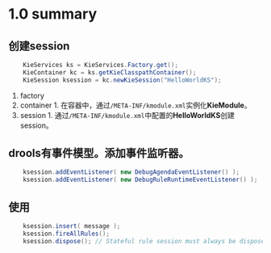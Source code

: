 # 1.0 summary

<!-- create time: 2015-06-11 16:48:13  -->

<!-- This file is created from $MARBOO_HOME/.media/starts/default.md
本文件由 $MARBOO_HOME/.media/starts/default.md 复制而来 -->

## 创建session

```java
	KieServices ks = KieServices.Factory.get();
	KieContainer kc = ks.getKieClasspathContainer();
	KieSession ksession = kc.newKieSession("HelloWorldKS");
```  
  1. factory 
  1. container 
    1. 在容器中，通过`/META-INF/kmodule.xml`实例化**KieModule**。
  1. session
    1. 通过`/META-INF/kmodule.xml`中配置的**HelloWorldKS**创建session。

## drools有事件模型。添加事件监听器。

```java
	ksession.addEventListener( new DebugAgendaEventListener() );
	ksession.addEventListener( new DebugRuleRuntimeEventListener() );
```	

## 使用

```java
	ksession.insert( message );
	ksession.fireAllRules();
	ksession.dispose(); // Stateful rule session must always be disposed when finished
```

